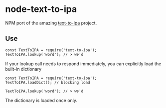 # node-text-to-ipa

NPM port of the amazing [text-to-ipa](https://github.com/surrsurus/text-to-ipa) project.

## Use

    const TextToIPA = require('text-to-ipa');
    TextToIPA.lookup('word'); // > wɚˈd

If your lookup call needs to respond immediately, you can explicitly load the built-in dictionary

    const TextToIPA = require('text-to-ipa');
    TextToIPA.loadDict(); // blocking load

    TextToIPA.lookup('word'); // > wɚˈd

The dictionary is loaded once only.
       
